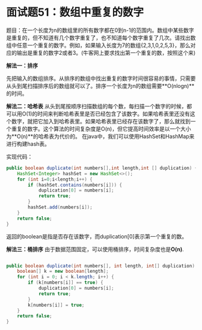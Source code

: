 # 面试题51：数组中重复的数字


题目：在一个长度为n的数组里的所有数字都在0到n-1的范围内。数组中某些数字是重复的，但不知道有几个数字重复了，也不知道每个数字重复了几次。请找出数组中任意一个重复的数字。例如，如果输入长度为7的数组{2,3,1,0,2,5,3}，那么对应的输出是重复的数字2或者3。(牛客网上要求找出第一个重复的数，按照这个来)

**解法一：排序**

先把输入的数组排序。从排序的数组中找出重复的数字时间很容易的事情，只需要从头到尾扫描排序后的数组就可以了。排序一个长度为n的数组需要**O(nlogn)**的时间。 

**解法二：哈希表**
从头到尾按顺序扫描数组的每个数，每扫描一个数字的时候，都可以用O(1)的时间来判断哈希表里是否已经包含了该数字。如果哈希表里还没有这个数字，就把它加入到哈希表里。如果哈希表里已经存在该数字了，那么就找到一个重复的数字。这个算法的时间复杂度是O(n)，但它提高时间效率是以一个大小为**O(n)**的哈希表为代价的。 
在java中，我们可以使用HashSet和HashMap来进行构建hash表。

实现代码：
```java
public boolean duplicate(int numbers[],int length,int [] duplication) {
    HashSet<Integer> hashSet = new HashSet<>();
    for (int i=0;i<length;i++) {
        if (hashSet.contains(numbers[i])) {
            duplication[0] = numbers[i];
            return true;
        }
        hashSet.add(numbers[i]);
    }
    return false;
}
```
返回的boolean是指是否存在该数字，而duplication[0]表示第一个重复的数。

**解法三：桶排序**
由于数据范围固定，可以使用桶排序，时间复杂度也是**O(n)**.

```java

public boolean duplicate(int numbers[], int length, int[] duplication) {
    boolean[] k = new boolean[length];
    for (int i = 0; i < k.length; i++) {
        if (k[numbers[i]] == true) {
            duplication[0] = numbers[i];
            return true;
        }
        k[numbers[i]] = true;
    }
    return false;
}
```

